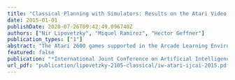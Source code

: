 ```yaml
---
title: "Classical Planning with Simulators: Results on the Atari Video Games"
date: 2015-01-01
publishDate: 2020-07-26T09:42:49.096740Z
authors: ["Nir Lipovetzky", "Miquel Ramirez", "Hector Geffner"]
publication_types: ["1"]
abstract: "The Atari 2600 games supported in the Arcade Learning Environment [Bellemare et al., 2013] all feature a known initial (RAM) state and actions that have deterministic effects. Classical planners, however, cannot be used off-the-shelf as there is no compact PDDL-model of the games, and action effects and goals are not known a priori. Indeed, there are no explicit goals, and the planner must select actions on line while interacting with a simulator that returns successor states and rewards. None of this precludes the use of blind lookahead algorithms for action selection like breadth-first search or Dijkstra’s yet such methods are not effective over large state spaces. We thus turn to a different class of planning methods introduced recently that have been shown to be effective for solving large planning problems but which do not require prior knowledge of state transitions, costs (rewards) or goals. The empirical results over 54 Atari games show that the simplest such algorithm performs at the level of UCT, the state-of-the-art planning method in this domain, and suggest the potential of width-based methods for planning with simulators when factored, compact action models are not available."
featured: false
publication: "*International Joint Conference on Artificial Intelligence (IJCAI)*"
url_pdf: "publication/lipovetzky-2105-classical/iw-atari-ijcai-2015.pdf"
---
```


